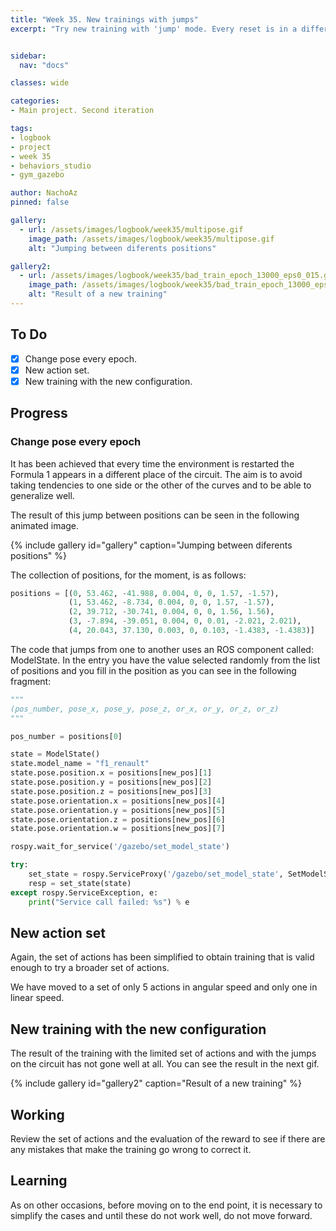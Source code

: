 ```yaml
---
title: "Week 35. New trainings with jumps"
excerpt: "Try new training with 'jump' mode. Every reset is in a different place"


sidebar:
  nav: "docs"

classes: wide

categories:
- Main project. Second iteration

tags:
- logbook
- project
- week 35
- behaviors_studio
- gym_gazebo

author: NachoAz
pinned: false

gallery:
  - url: /assets/images/logbook/week35/multipose.gif
    image_path: /assets/images/logbook/week35/multipose.gif
    alt: "Jumping between diferents positions"

gallery2:
  - url: /assets/images/logbook/week35/bad_train_epoch_13000_eps0_015.gif
    image_path: /assets/images/logbook/week35/bad_train_epoch_13000_eps0_015.gif
    alt: "Result of a new training"
---
```


## To Do

- [X] Change pose every epoch.
- [X] New action set.
- [X] New training with the new configuration.

## Progress

### Change pose every epoch

It has been achieved that every time the environment is restarted the Formula 1 appears in a different place of the circuit. The aim is to avoid taking tendencies to one side or the other of the curves and to be able to generalize well.

The result of this jump between positions can be seen in the following animated image.

{% include gallery id="gallery" caption="Jumping between diferents positions" %}


The collection of positions, for the moment, is as follows:

```python
positions = [(0, 53.462, -41.988, 0.004, 0, 0, 1.57, -1.57),
             (1, 53.462, -8.734, 0.004, 0, 0, 1.57, -1.57),
             (2, 39.712, -30.741, 0.004, 0, 0, 1.56, 1.56),
             (3, -7.894, -39.051, 0.004, 0, 0.01, -2.021, 2.021),
             (4, 20.043, 37.130, 0.003, 0, 0.103, -1.4383, -1.4383)]
```

The code that jumps from one to another uses an ROS component called: ModelState. In the entry you have the value selected randomly from the list of positions and you fill in the position as you can see in the following fragment:

```python
"""
(pos_number, pose_x, pose_y, pose_z, or_x, or_y, or_z, or_z)
"""

pos_number = positions[0]

state = ModelState()
state.model_name = "f1_renault"
state.pose.position.x = positions[new_pos][1]
state.pose.position.y = positions[new_pos][2]
state.pose.position.z = positions[new_pos][3]
state.pose.orientation.x = positions[new_pos][4]
state.pose.orientation.y = positions[new_pos][5]
state.pose.orientation.z = positions[new_pos][6]
state.pose.orientation.w = positions[new_pos][7]

rospy.wait_for_service('/gazebo/set_model_state')

try:
    set_state = rospy.ServiceProxy('/gazebo/set_model_state', SetModelState)
    resp = set_state(state)
except rospy.ServiceException, e:
    print("Service call failed: %s") % e
```

## New action set

Again, the set of actions has been simplified to obtain training that is valid enough to try a broader set of actions.

We have moved to a set of only 5 actions in angular speed and only one in linear speed.

## New training with the new configuration

The result of the training with the limited set of actions and with the jumps on the circuit has not gone well at all. You can see the result in the next gif.

{% include gallery id="gallery2" caption="Result of a new training" %}

## Working

Review the set of actions and the evaluation of the reward to see if there are any mistakes that make the training go wrong to correct it.

## Learning

As on other occasions, before moving on to the end point, it is necessary to simplify the cases and until these do not work well, do not move forward.
